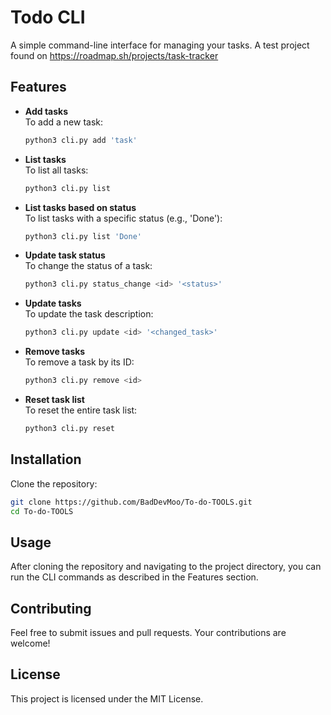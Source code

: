 # Todo CLI

A simple command-line interface for managing your tasks.
A test project found on https://roadmap.sh/projects/task-tracker

## Features
- **Add tasks**  
  To add a new task:
  ```bash
  python3 cli.py add 'task'
  ```

- **List tasks**  
  To list all tasks:
  ```bash
  python3 cli.py list
  ```

- **List tasks based on status**  
  To list tasks with a specific status (e.g., 'Done'):
  ```bash
  python3 cli.py list 'Done'
  ```

- **Update task status**  
  To change the status of a task:
  ```bash
  python3 cli.py status_change <id> '<status>'
  ```

- **Update tasks**  
  To update the task description:
  ```bash
  python3 cli.py update <id> '<changed_task>'
  ```

- **Remove tasks**  
  To remove a task by its ID:
  ```bash
  python3 cli.py remove <id>
  ```

- **Reset task list**  
  To reset the entire task list:
  ```bash
  python3 cli.py reset
  ```

## Installation

Clone the repository:

```bash
git clone https://github.com/BadDevMoo/To-do-TOOLS.git
cd To-do-TOOLS
```

## Usage

After cloning the repository and navigating to the project directory, you can run the CLI commands as described in the Features section.

## Contributing

Feel free to submit issues and pull requests. Your contributions are welcome!

## License

This project is licensed under the MIT License.
